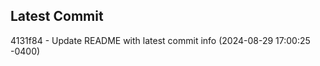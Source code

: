 
## Latest Commit
4131f84 - Update README with latest commit info (2024-08-29 17:00:25 -0400) <Yunxi-Zhou>
